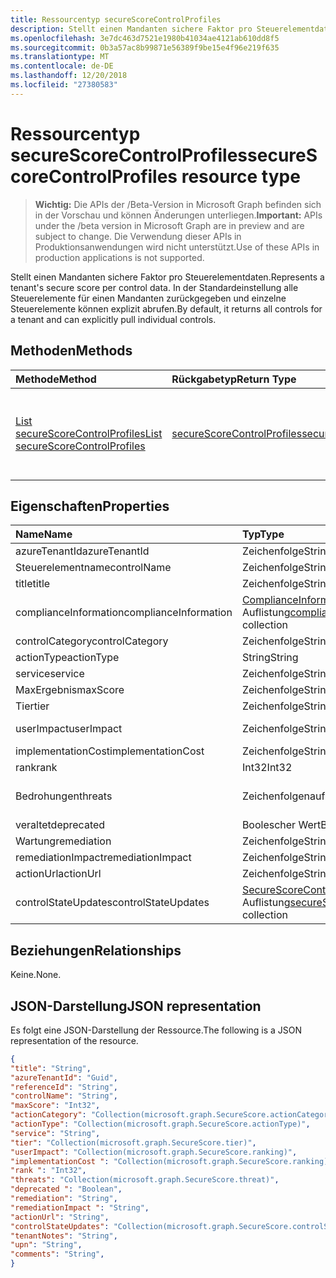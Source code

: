 ```yaml
---
title: Ressourcentyp secureScoreControlProfiles
description: Stellt einen Mandanten sichere Faktor pro Steuerelementdaten. In der Standardeinstellung alle Steuerelemente für einen Mandanten zurückgegeben und einzelne Steuerelemente können explizit abrufen.
ms.openlocfilehash: 3e7dc463d7521e1980b41034ae4121ab610dd8f5
ms.sourcegitcommit: 0b3a57ac8b99871e56389f9be15e4f96e219f635
ms.translationtype: MT
ms.contentlocale: de-DE
ms.lasthandoff: 12/20/2018
ms.locfileid: "27380583"
---
```

# <a name="securescorecontrolprofiles-resource-type"></a><span data-ttu-id="6c672-104">Ressourcentyp secureScoreControlProfiles</span><span class="sxs-lookup"><span data-stu-id="6c672-104">secureScoreControlProfiles resource type</span></span>

> <span data-ttu-id="6c672-105">**Wichtig:** Die APIs der /Beta-Version in Microsoft Graph befinden sich in der Vorschau und können Änderungen unterliegen.</span><span class="sxs-lookup"><span data-stu-id="6c672-105">**Important:** APIs under the /beta version in Microsoft Graph are in preview and are subject to change.</span></span> <span data-ttu-id="6c672-106">Die Verwendung dieser APIs in Produktionsanwendungen wird nicht unterstützt.</span><span class="sxs-lookup"><span data-stu-id="6c672-106">Use of these APIs in production applications is not supported.</span></span>

<span data-ttu-id="6c672-107">Stellt einen Mandanten sichere Faktor pro Steuerelementdaten.</span><span class="sxs-lookup"><span data-stu-id="6c672-107">Represents a tenant's secure score per control data.</span></span> <span data-ttu-id="6c672-108">In der Standardeinstellung alle Steuerelemente für einen Mandanten zurückgegeben und einzelne Steuerelemente können explizit abrufen.</span><span class="sxs-lookup"><span data-stu-id="6c672-108">By default, it returns all controls for a tenant and can explicitly pull individual controls.</span></span>


## <a name="methods"></a><span data-ttu-id="6c672-109">Methoden</span><span class="sxs-lookup"><span data-stu-id="6c672-109">Methods</span></span>

| <span data-ttu-id="6c672-110">Methode</span><span class="sxs-lookup"><span data-stu-id="6c672-110">Method</span></span>   | <span data-ttu-id="6c672-111">Rückgabetyp</span><span class="sxs-lookup"><span data-stu-id="6c672-111">Return Type</span></span>|<span data-ttu-id="6c672-112">Beschreibung</span><span class="sxs-lookup"><span data-stu-id="6c672-112">Description</span></span>|
|:---------------|:--------|:----------|
|[<span data-ttu-id="6c672-113">List secureScoreControlProfiles</span><span class="sxs-lookup"><span data-stu-id="6c672-113">List secureScoreControlProfiles</span></span>](../api/securescorecontrolprofiles-list.md) | [<span data-ttu-id="6c672-114">secureScoreControlProfiles</span><span class="sxs-lookup"><span data-stu-id="6c672-114">secureScoreControlProfiles</span></span>](securescorecontrolprofiles.md) |<span data-ttu-id="6c672-115">Lesen Sie Eigenschaften und Metadaten eines SecureScoreControlProfiles-Objekts.</span><span class="sxs-lookup"><span data-stu-id="6c672-115">Read properties and metadata of a secureScoreControlProfiles object.</span></span>|


## <a name="properties"></a><span data-ttu-id="6c672-116">Eigenschaften</span><span class="sxs-lookup"><span data-stu-id="6c672-116">Properties</span></span>

|<span data-ttu-id="6c672-117">Name</span><span class="sxs-lookup"><span data-stu-id="6c672-117">Name</span></span> |<span data-ttu-id="6c672-118">Typ</span><span class="sxs-lookup"><span data-stu-id="6c672-118">Type</span></span> |<span data-ttu-id="6c672-119">Beschreibung</span><span class="sxs-lookup"><span data-stu-id="6c672-119">Description</span></span> |
|:--|:--|:--|
|   <span data-ttu-id="6c672-120">azureTenantId</span><span class="sxs-lookup"><span data-stu-id="6c672-120">azureTenantId</span></span>   |   <span data-ttu-id="6c672-121">Zeichenfolge</span><span class="sxs-lookup"><span data-stu-id="6c672-121">String</span></span>  |   <span data-ttu-id="6c672-122">GUID-Zeichenfolge für Mandanten-ID ein.</span><span class="sxs-lookup"><span data-stu-id="6c672-122">GUID string for tenant ID.</span></span>  |
|   <span data-ttu-id="6c672-123">Steuerelementname</span><span class="sxs-lookup"><span data-stu-id="6c672-123">controlName</span></span> |   <span data-ttu-id="6c672-124">Zeichenfolge</span><span class="sxs-lookup"><span data-stu-id="6c672-124">String</span></span>  |   <span data-ttu-id="6c672-125">Name des Steuerelements.</span><span class="sxs-lookup"><span data-stu-id="6c672-125">Name of the control.</span></span> |
|   <span data-ttu-id="6c672-126">title</span><span class="sxs-lookup"><span data-stu-id="6c672-126">title</span></span>   |   <span data-ttu-id="6c672-127">Zeichenfolge</span><span class="sxs-lookup"><span data-stu-id="6c672-127">String</span></span>  |   <span data-ttu-id="6c672-128">Titel des Steuerelements.</span><span class="sxs-lookup"><span data-stu-id="6c672-128">Title of the control.</span></span>   |
| <span data-ttu-id="6c672-129">complianceInformation</span><span class="sxs-lookup"><span data-stu-id="6c672-129">complianceInformation</span></span> | <span data-ttu-id="6c672-130">[ComplianceInformation](complianceinformation.md) -Auflistung</span><span class="sxs-lookup"><span data-stu-id="6c672-130">[complianceInformation](complianceinformation.md) collection</span></span> | <span data-ttu-id="6c672-131">Die Auflistung der Informationen im Zusammenhang mit Compliance secure Score-Steuerelement</span><span class="sxs-lookup"><span data-stu-id="6c672-131">The collection of compliance information associated with secure score control</span></span> |
|   <span data-ttu-id="6c672-132">controlCategory</span><span class="sxs-lookup"><span data-stu-id="6c672-132">controlCategory</span></span> |   <span data-ttu-id="6c672-133">Zeichenfolge</span><span class="sxs-lookup"><span data-stu-id="6c672-133">String</span></span>  |   <span data-ttu-id="6c672-134">Steuerelement-Aktionskategorie (Konto, Daten, Gerät, Apps, Infrastruktur).</span><span class="sxs-lookup"><span data-stu-id="6c672-134">Control action category (Account, Data, Device, Apps, Infrastructure).</span></span>  |
|   <span data-ttu-id="6c672-135">actionType</span><span class="sxs-lookup"><span data-stu-id="6c672-135">actionType</span></span>  |   <span data-ttu-id="6c672-136">String</span><span class="sxs-lookup"><span data-stu-id="6c672-136">String</span></span>  |   <span data-ttu-id="6c672-137">Steuerelementtyp Aktion (Config überprüfen, Verhalten).</span><span class="sxs-lookup"><span data-stu-id="6c672-137">Control action type (Config, Review, Behavior).</span></span> |
|   <span data-ttu-id="6c672-138">service</span><span class="sxs-lookup"><span data-stu-id="6c672-138">service</span></span> |   <span data-ttu-id="6c672-139">Zeichenfolge</span><span class="sxs-lookup"><span data-stu-id="6c672-139">String</span></span>  |   <span data-ttu-id="6c672-140">Dienst, der das Steuerelement (Exchange, Sharepoint, Azure AD) besitzt.</span><span class="sxs-lookup"><span data-stu-id="6c672-140">Service that owns the control (Exchange, Sharepoint, Azure AD).</span></span> |
|   <span data-ttu-id="6c672-141">MaxErgebnis</span><span class="sxs-lookup"><span data-stu-id="6c672-141">maxScore</span></span> |  <span data-ttu-id="6c672-142">Zeichenfolge</span><span class="sxs-lookup"><span data-stu-id="6c672-142">String</span></span>  |   <span data-ttu-id="6c672-143">Aktuelle abgerufen max Score am angegebenen Datum.</span><span class="sxs-lookup"><span data-stu-id="6c672-143">Current obtained max score on specified date.</span></span>   |
|   <span data-ttu-id="6c672-144">Tier</span><span class="sxs-lookup"><span data-stu-id="6c672-144">tier</span></span> |  <span data-ttu-id="6c672-145">Zeichenfolge</span><span class="sxs-lookup"><span data-stu-id="6c672-145">String</span></span>  |   <span data-ttu-id="6c672-146">Steuerelement-Tier (Quad-Core, mehrstufige im Detail, erweiterte.)</span><span class="sxs-lookup"><span data-stu-id="6c672-146">Control tier (Core, Defense in Depth, Advanced.)</span></span>    |
|   <span data-ttu-id="6c672-147">userImpact</span><span class="sxs-lookup"><span data-stu-id="6c672-147">userImpact</span></span> |    <span data-ttu-id="6c672-148">Zeichenfolge</span><span class="sxs-lookup"><span data-stu-id="6c672-148">String</span></span>  | <span data-ttu-id="6c672-149">Beeinträchtigung für die Benutzer Implementieren von Steuerelement (niedrig, Mittel, hoch).</span><span class="sxs-lookup"><span data-stu-id="6c672-149">User impact of implementing control (low, moderate, high).</span></span>    |
|   <span data-ttu-id="6c672-150">implementationCost</span><span class="sxs-lookup"><span data-stu-id="6c672-150">implementationCost</span></span> |    <span data-ttu-id="6c672-151">Zeichenfolge</span><span class="sxs-lookup"><span data-stu-id="6c672-151">String</span></span>  |   <span data-ttu-id="6c672-152">Ressourcenkosten Implemmentating-Steuerelements (niedrig, Mittel, hoch).</span><span class="sxs-lookup"><span data-stu-id="6c672-152">Resource cost of implemmentating control (low, moderate, high).</span></span> |
|   <span data-ttu-id="6c672-153">rank</span><span class="sxs-lookup"><span data-stu-id="6c672-153">rank</span></span> |  <span data-ttu-id="6c672-154">Int32</span><span class="sxs-lookup"><span data-stu-id="6c672-154">Int32</span></span>   |   <span data-ttu-id="6c672-155">Microsoft Stapel ranking des Steuerelements.</span><span class="sxs-lookup"><span data-stu-id="6c672-155">Microsoft's stack ranking of control.</span></span>   |
|   <span data-ttu-id="6c672-156">Bedrohungen</span><span class="sxs-lookup"><span data-stu-id="6c672-156">threats</span></span> |   <span data-ttu-id="6c672-157">Zeichenfolgenauflistung</span><span class="sxs-lookup"><span data-stu-id="6c672-157">String Collection</span></span>   |   <span data-ttu-id="6c672-158">Liste der Bedrohungen für das Steuerelement reduziert (AccountBreach, DataDeletion, DataExfiltration, DataSpillage, ElevationOfPrivilege, MaliciousInsider, PasswordCracking, PhishingOrWhaling, spoofing).</span><span class="sxs-lookup"><span data-stu-id="6c672-158">List of threats the control mitigates (accountBreach,dataDeletion,dataExfiltration,dataSpillage,elevationOfPrivilege,maliciousInsider,passwordCracking,phishingOrWhaling,spoofing).</span></span> |
|   <span data-ttu-id="6c672-159">veraltet</span><span class="sxs-lookup"><span data-stu-id="6c672-159">deprecated</span></span> |    <span data-ttu-id="6c672-160">Boolescher Wert</span><span class="sxs-lookup"><span data-stu-id="6c672-160">Boolean</span></span> |   <span data-ttu-id="6c672-161">Flag, das angibt, ob ein Steuerelement abgeschrieben wird.</span><span class="sxs-lookup"><span data-stu-id="6c672-161">Flag to indicate if a control is depreciated.</span></span>   |
|   <span data-ttu-id="6c672-162">Wartung</span><span class="sxs-lookup"><span data-stu-id="6c672-162">remediation</span></span> |   <span data-ttu-id="6c672-163">Zeichenfolge</span><span class="sxs-lookup"><span data-stu-id="6c672-163">String</span></span>  |   <span data-ttu-id="6c672-164">Beschreibung, wie das Steuerelement helfen warten.</span><span class="sxs-lookup"><span data-stu-id="6c672-164">Description of what the control will help remediate.</span></span> |
|   <span data-ttu-id="6c672-165">remediationImpact</span><span class="sxs-lookup"><span data-stu-id="6c672-165">remediationImpact</span></span> | <span data-ttu-id="6c672-166">Zeichenfolge</span><span class="sxs-lookup"><span data-stu-id="6c672-166">String</span></span>  |   <span data-ttu-id="6c672-167">Beschreibung der Auswirkung auf den Benutzer von der Wartung.</span><span class="sxs-lookup"><span data-stu-id="6c672-167">Description of the impact on users of the remediation.</span></span> |
|   <span data-ttu-id="6c672-168">actionUrl</span><span class="sxs-lookup"><span data-stu-id="6c672-168">actionUrl</span></span> | <span data-ttu-id="6c672-169">Zeichenfolge</span><span class="sxs-lookup"><span data-stu-id="6c672-169">String</span></span>  |   <span data-ttu-id="6c672-170">URL zu, in dem das Steuerelement verarbeitet werden kann.</span><span class="sxs-lookup"><span data-stu-id="6c672-170">URL to where the control can be actioned.</span></span> |
|   <span data-ttu-id="6c672-171">controlStateUpdates</span><span class="sxs-lookup"><span data-stu-id="6c672-171">controlStateUpdates</span></span> |   <span data-ttu-id="6c672-172">[SecureScoreControlStateUpdate](securescorecontrolstateupdate.md) -Auflistung</span><span class="sxs-lookup"><span data-stu-id="6c672-172">[secureScoreControlStateUpdate](securescorecontrolstateupdate.md)   collection</span></span> |    <span data-ttu-id="6c672-173">Kennzeichnung, die angibt, für der Mandanten ein Steuerelement markiert wurde (ignorieren, ThirdParty, überprüft) (unterstützt [Aktualisieren](../api/securescorecontrolprofiles-update.md)).</span><span class="sxs-lookup"><span data-stu-id="6c672-173">Flag to indicate where the tenant has marked a control (ignore, thirdParty, reviewed) (supports [update](../api/securescorecontrolprofiles-update.md)).</span></span> |

## <a name="relationships"></a><span data-ttu-id="6c672-174">Beziehungen</span><span class="sxs-lookup"><span data-stu-id="6c672-174">Relationships</span></span>

<span data-ttu-id="6c672-175">Keine.</span><span class="sxs-lookup"><span data-stu-id="6c672-175">None.</span></span>

## <a name="json-representation"></a><span data-ttu-id="6c672-176">JSON-Darstellung</span><span class="sxs-lookup"><span data-stu-id="6c672-176">JSON representation</span></span>

<span data-ttu-id="6c672-177">Es folgt eine JSON-Darstellung der Ressource.</span><span class="sxs-lookup"><span data-stu-id="6c672-177">The following is a JSON representation of the resource.</span></span>

<!-- {
  "blockType": "resource",
  "optionalProperties": [

  ],
  "@odata.type": "microsoft.graph.secureScores"
}-->

```json
{
"title": "String", 
"azureTenantId": "Guid", 
"referenceId": "String", 
"controlName": "String", 
"maxScore": "Int32",
"actionCategory": "Collection(microsoft.graph.SecureScore.actionCategory)",
"actionType": "Collection(microsoft.graph.SecureScore.actionType)",
"service": "String",
"tier": "Collection(microsoft.graph.SecureScore.tier)",
"userImpact": "Collection(microsoft.graph.SecureScore.ranking)",
"implementationCost ": "Collection(microsoft.graph.SecureScore.ranking)",
"rank ": "Int32",
"threats": "Collection(microsoft.graph.SecureScore.threat)",
"deprecated ": "Boolean",
"remediation": "String",
"remediationImpact ": "String",
"actionUrl": "String",
"controlStateUpdates": "Collection(microsoft.graph.SecureScore.controlStateUpdates)",
"tenantNotes": "String",
"upn": "String",
"comments": "String",
}


```


<!-- {
  "type": "#page.annotation",
  "description": "secureScoreControlProfiles resource",
  "keywords": "",
  "section": "documentation",
  "tocPath": ""
}-->

